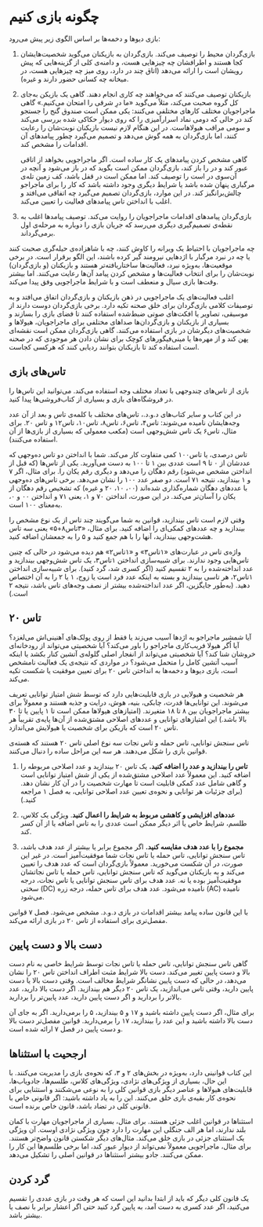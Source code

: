 # چگونه بازی کنیم
بازی دیوها و دخمه‌ها بر اساس الگوی زیر پیش می‌رود:
1. بازی‌گردان محیط را توصیف می‌کند. بازی‌گردان به بازیکنان می‌گوید شخصیت‌هایشان کجا هستند و اطرافشان چه چیزهایی هست، و دامنه‌ی کلی از گزینه‌هایی که پیش رویشان است را ارائه می‌دهد (اتاق چند در دارد، روی میز چه چیزهایی هست، در میخانه چه کسانی حضور دارند و غیره).
2. بازیکنان توصیف می‌کنند که می‌خواهند چه کاری انجام دهند. گاهی یک بازیکن به‌جای کل گروه صحبت می‌کند، مثلاً می‌گوید «ما درِ شرقی را امتحان می‌کنیم.» گاهی ماجراجویان مختلف کار‌های مختلفی می‌کنند: یکی ممکن است صندوق گنج را جستجو کند در حالی که دومی نماد اسرارآمیزی را که روی دیوار حکاکی شده بررسی می‌کند و سومی مراقب هیولاهاست. در این هنگام لازم نیست بازیکنان نوبت‌شان را رعایت کنند، اما بازی‌گردان به همه گوش می‌دهد و تصمیم می‌گیرد چطور پیامدهای آن اقدامات را مشخص کند.  

    گاهی مشخص کردن پیامدهای یک کار ساده است. اگر ماجراجویی بخواهد از اتاقی عبور کند و در را باز کند، بازی‌گردان ممکن است بگوید که در باز می‌شود و آنچه در آن‌سوی در است را توصیف کند. اما ممکن است در قفل باشد، کف زمین تله‌ی مرگباری پنهان شده باشد یا شرایط دیگری وجود داشته باشد که کار را برای ماجراجو چالش‌برانگیز کند. در این موارد، بازی‌گردان تصمیم می‌گیرد چه اتفاقی می‌افتد و اغلب با انداختن تاس پیامدهای فعالیت را تعیین می‌کند.
3. بازی‌گردان پیامدهای اقدامات ماجراجویان را روایت می‌کند. توصیف پیامدها اغلب به نقطه‌ی تصمیم‌گیری دیگری می‌رسد که جریان بازی را دوباره به مرحله‌ی اول برمی‌گرداند.

 چه ماجراجویان با احتیاط یک ویرانه را کاوش کنند، چه با شاهزاده‌ی حیله‌گری صحبت کنند یا چه در نبرد مرگبار با اژدهایی نیرومند گیر کرده باشند، این الگو برقرار است. در برخی موقعیت‌ها، به‌ویژه نبرد، فعالیت‌ها ساختاریافته‌تر هستند و بازیکنان (و بازی‌گردان) نوبت‌شان را برای انتخاب فعالیت‌ها و مشخص کردن پیامد آن‌ها رعایت می‌کنند. اما بیشتر وقت‌ها بازی سیال و منعطف است و با شرایط ماجراجویی وفق پیدا می‌کند.

اغلب فعالیت‌های یک ماجراجویی در ذهن بازیکنان و بازی‌گردان اتفاق می‌افتد و به توصیفات کلامی بازی‌گردان برای خلق صحنه تکیه دارد. برخی بازی‌گردان دوست دارند از موسیقی، تصاویر یا افکت‌های صوتی ضبط‌شده استفاده کنند تا فضای بازی را بسازند و بسیاری از بازیکنان و بازی‌گردان‌ها صداهای مختلفی برای ماجراجویان، هیولاها و شخصیت‌های دیگرشان در بازی استفاده می‌کنند. گاهی بازی‌گردان ممکن است نقشه‌ای پهن کند و از مهره‌ها یا مینی‌فیگورهای کوچک برای نشان دادن هر موجودی که در صحنه است استفاده کند تا بازیکنان بتوانند ردیابی کنند که هرکسی کجاست.

## تاس‌های بازی
بازی از تاس‌های چندوجهی با تعداد مختلف وجه استفاده می‌کند. می‌توانید این تاس‌ها را در فروشگاه‌های بازی و بسیاری از کتاب‌فروشی‌ها پیدا کنید.

در این کتاب و سایر کتاب‌های د.و.د.، تاس‌های مختلف با کلمه‌ی تاس و بعد از آن عدد وجه‌هایشان نامیده می‌شوند: تاس۴، تاس۶، تاس۸، تاس۱۰، تاس۱۲ و تاس ۲۰. برای مثال، تاس۶ یک تاس شش‌وجهی است (مکعب معمولی که بسیاری از بازی‌ها از آن استفاده می‌کنند).

تاس‌ درصدی، یا تاس۱۰۰ کمی متفاوت کار می‌کند. شما  با انداختن دو تاس ده‌وجهی که عددشان از ۰ تا ۹ است عددی بین ۱ تا ۱۰۰ به دست می‌آورید. یکی از تاس‌ها (که قبل از انداختن مشخص می‌شود) رقم دهگان را می‌دهد و دیگری رقم یکان را. برای مثال، اگر ۷ و ۱ بیندازید، نتیجه ۷۱ است. دو صفر عدد ۱۰۰ را نشان می‌دهد. برخی تاس‌های ده‌وجهی با عددهای دهگان شماره‌گذاری شده‌اند (۰۰، ۱۰، ۲۰ و غیره) که تشخیص رقم دهگان از یکان را آسان‌تر می‌کند. در این صورت، انداختن ۷۰ و ۱، یعنی ۷۱ و انداختن ۰۰ و ۰، به‌معنای ۱۰۰ است.

وقتی لازم است تاس بیندازید، قوانین به شما می‌گویند چند تاس از یک نوع مشخص را بیندازید و چه عددهای کمکی‌ای را اضافه کنید. برای مثال، «۳تاس۸+۵» یعنی سه تاس هشت‌وجهی بیندازید، آنها را با هم جمع کنید و ۵ را به جمعشان اضافه کنید.

واژه‌ی تاس در عبارت‌های «۱تاس۳» و «۱تاس۲» هم دیده می‌شود در حالی که چنین تاس‌هایی وجود ندارند. برای شبیه‌سازی انداختن ۱تاس۳، یک تاس شش‌وجهی بیندازید و عدد انداخته‌شده را به ۲ تقسیم کنید (اگر کسری شد، گرد کنید). برای شبیه‌سازی انداختن ۱تاس۲، هر تاسی بیندازید و بسته به اینکه عدد فرد است یا زوج، ۱ یا ۲ را به آن اختصاص دهید. (به‌طور جایگزین، اگر عدد انداخته‌شده بیشتر از نصف وجه‌های تاس باشد، نتیجه ۲ است.)

## تاس ۲۰
آیا شمشیر ماجراجو به اژدها آسیب می‌زند یا فقط از روی پولک‌های آهنینی‌اش می‌لغزد؟ آیا اُگر هیولا فریب‌کاری ماجراجو را باور می‌کند؟ آیا شخصیتی می‌تواند از رودخانه‌ای خروشان شنا کند؟ آیا شخصیتی می‌تواند از انفجار اصلی گلوله‌ی آتشین کنار بکشد یا اینکه آسیب آتشین کامل را متحمل می‌شود؟ در مواردی که نتیجه‌ی یک فعالیت نامشخص است، بازی دیوها و دخمه‌ها به انداختن تاس ۲۰ برای تعیین موفقیت یا شکست تکیه می‌کند.

هر شخصیت و هیولایی در بازی قابلیت‌هایی دارد که توسط شش امتیاز توانایی تعریف می‌شوند. این توانایی‌ها قدرت، چابکی، بنیه، هوش، درایت و جذبه هستند و معمولاً برای بیشتر ماجراجویان بین ۸ تا ۱۸ متغیرند. (امتیازهای هیولاها ممکن است تا ۱ پایین یا تا ۳۰ بالا باشد.) این امتیازهای توانایی و عددهای اصلاحی مشتق‌شده از آن‌ها پایه‌ی تقریباً هر تاس ۲۰ است که بازیکن برای شخصیت یا هیولایش می‌اندازد.

تاس سنجش توانایی، تاس حمله و تاس نجات سه نوع اصلی تاس ۲۰ هستند که هسته‌ی قوانین بازی را شکل می‌دهند. هر سه این مراحل ساده را دنبال می‌کنند.

1. **تاس را بیندازید و عدد را اضافه کنید.** یک تاس ۲۰ بیندازید و عدد اصلاحی مربوطه را اضافه کنید. این معمولاً عدد اصلاحی مشتق‌شده از یکی از شش امتیاز توانایی است و گاهی شامل عدد کمکی قابلیت است تا مهارت شخصیت را در آن کار نشان دهد. (برای جزئیات هر توانایی و نحوه‌ی تعیین عدد اصلاحی توانایی، به فصل ۱ مراجعه کنید.)

2. **عددهای افزایشی و کاهشی مربوط به شرایط را اعمال کنید**. ویژگی یک کلاس، طلسم، شرایط خاص یا اثر دیگر ممکن است عددی را به تاس اضافه یا از آن کسر کند.

3. **مجموع را با عدد هدف مقایسه کنید.** اگر مجموع برابر یا بیشتر از عدد هدف باشد، تاس سنجش توانایی، تاس حمله یا تاس نجات شما موفقیت‌آمیز است. در غیر این صورت، در آن شکست می‌خورید. معمولاً بازی‌گردان است که عدد هدف را تعیین می‌کند و به بازیکنان می‌گوید که تاس سنجش توانایی، تاس حمله یا تاس نجاتشان موفقیت‌آمیز بوده یا نه.
    عدد هدف برای تاس سنجش توانایی یا تاس نجات، درجه سختی (DC) نامیده می‌شود. عدد هدف برای تاس حمله، درجه زره (AC) نامیده می‌شود.

با این قانون ساده پیامد بیشتر اقدامات در بازی د.و.د. مشخص می‌شود. فصل ۷ قوانین مفصل‌تری برای استفاده از تاس ۲۰ در بازی ارائه می‌کند.

## دست بالا و دست پایین
گاهی تاس سنجش توانایی، تاس حمله یا تاس نجات توسط شرایط خاصی به نام دست بالا و دست پایین تغییر می‌کند. دست بالا شرایط مثبت اطراف انداختن تاس ۲۰ را نشان می‌دهد، در حالی که دست پایین نشانگر شرایط مخالف است. وقتی دست بالا یا دست پایین دارید، وقتی تاس می‌اندازید، یک تاس ۲۰ دیگر هم بیندازید. اگر دست بالا دارید، عدد بالاتر را بردارید و اگر دست پایین دارید، عدد پایین‌تر را بردارید.

برای مثال، اگر دست پایین داشته باشید و ۱۷ و ۵ بیندازید، ۵ را برمی‌دارید. اگر به جای آن دست بالا داشته باشید و این عدد را بیندازید، ۱۷ را برمی‌دارید.
قوانین مفصل‌تر دست بالا و دست پایین در فصل ۷ ارائه شده است.

## ارجحیت با استثناها
این کتاب قوانینی دارد، به‌ویژه در بخش‌های ۲ و ۳، که نحوه‌ی بازی را مدیریت می‌کنند. با این حال، بسیاری از ویژگی‌های نژادی، ویژگی‌های کلاس، طلسم‌ها، جادویاب‌ها، قابلیت‌های هیولاها و عناصر دیگر بازی قوانین کلی را به نوعی می‌شکنند و استثنایی برای نحوه‌ی کار بقیه‌ی بازی خلق می‌کنند. این را به یاد داشته باشید: اگر قانونی خاص با قانونی کلی در تضاد باشد، قانون خاص برنده است.

استثناها در قوانین اغلب جزئی هستند. برای مثال، بسیاری از ماجراجویان مهارت با کمان بلند ندارند، اما هر الف جنگلی این مهارت را دارد چون ویژگی نژادی اوست. آن ویژگی یک استثنای جزئی در بازی خلق می‌کند. مثال‌های دیگر شکستن قانون واضح‌تر هستند. برای مثال، ماجراجویی معمولاً نمی‌تواند از دیوار عبور کند، اما برخی طلسم‌ها این کار را ممکن می‌کنند. جادو بیشتر استثناها در قوانین اصلی را تشکیل می‌دهد.

## گرد کردن
یک قانون کلی دیگر که باید از ابتدا بدانید این است که هر وقت در بازی عددی را تقسیم می‌کنید، اگر عدد کسری به دست آمد، به پایین گرد کنید حتی اگر اعشار برابر با نصف یا بیشتر باشد.
